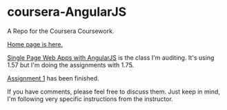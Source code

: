 # coursera-AngularJS
A Repo for the Coursera Coursework.

[Home page is here.](https://russeby.github.io/coursera-AngularJS/)

[Single Page Web Apps with AngularJS](https://www.coursera.org/learn/single-page-web-apps-with-angularjs/home/welcome) is the class I'm auditing. It's using 1.57 but I'm doing the assignments with 1.75.

[Assignment 1](https://russeby.github.io/coursera-AngularJS/Assignment1) has been finished.

If you have comments, please feel free to discuss them. Just keep in mind, I'm following very specific instructions from the instructor.
